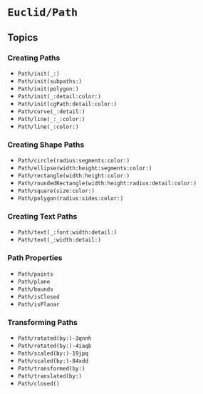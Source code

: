 # ``Euclid/Path``

## Topics 

### Creating Paths

- ``Path/init(_:)``
- ``Path/init(subpaths:)``
- ``Path/init(polygon:)``
- ``Path/init(_:detail:color:)``
- ``Path/init(cgPath:detail:color:)``
- ``Path/curve(_:detail:)``
- ``Path/line(_:_:color:)``
- ``Path/line(_:color:)``

### Creating Shape Paths

- ``Path/circle(radius:segments:color:)``
- ``Path/ellipse(width:height:segments:color:)``
- ``Path/rectangle(width:height:color:)``
- ``Path/roundedRectangle(width:height:radius:detail:color:)``
- ``Path/square(size:color:)``
- ``Path/polygon(radius:sides:color:)``

### Creating Text Paths

- ``Path/text(_:font:width:detail:)``
- ``Path/text(_:width:detail:)``

### Path Properties

- ``Path/points``
- ``Path/plane``
- ``Path/bounds``
- ``Path/isClosed``
- ``Path/isPlanar``

### Transforming Paths

- ``Path/rotated(by:)-3qnnh``
- ``Path/rotated(by:)-4iaqb``
- ``Path/scaled(by:)-19jpq``
- ``Path/scaled(by:)-84xdd``
- ``Path/transformed(by:)``
- ``Path/translated(by:)``
- ``Path/closed()``